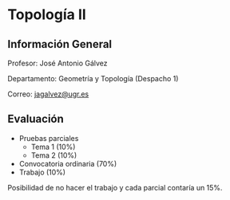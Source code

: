 # Topología II


## Información General
Profesor: José Antonio Gálvez

Departamento: Geometría y Topología (Despacho 1)

Correo: jagalvez@ugr.es

## Evaluación
- Pruebas parciales
  - Tema 1 (10%)
  - Tema 2 (10%)
- Convocatoria ordinaria (70%)
- Trabajo (10%)

Posibilidad de no hacer el trabajo y cada parcial contaría un 15%.
